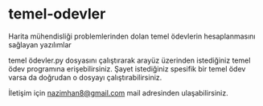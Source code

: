 # temel-odevler
Harita mühendisliği problemlerinden dolan temel ödevlerin hesaplanmasını sağlayan yazılımlar

temel ödevler.py dosyasını çalıştırarak arayüz üzerinden istediğiniz temel ödev programına erişebilirsiniz. Şayet istediğiniz spesifik bir temel ödev varsa da doğrudan o dosyayı çalıştırabilirsiniz.

İletişim için nazimhan8@gmail.com mail adresinden ulaşabilirsiniz.
